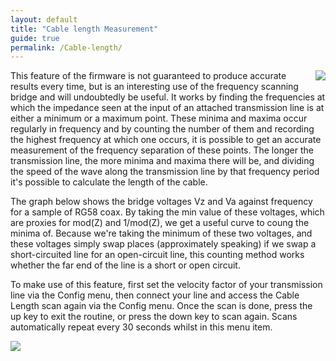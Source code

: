 ```yaml
---
layout: default
title: "Cable length Measurement"
guide: true
permalink: /Cable-length/
--- 
```


<img style='float:right;' src='https://github.com/G1OJS/G1OJS-MR300-SARK100-Firmware/assets/img/Line%20length%20screen%20crop%20640px.png'>
  
This feature of the firmware is not guaranteed to produce accurate results every time, but is an interesting use of the frequency scanning bridge and will undoubtedly be useful. It works by finding the frequencies at which the impedance seen at the input of an attached transmission line is at either a minimum or a maximum point. These minima and maxima occur regularly in frequency and by counting the number of them and recording the highest frequency at which one occurs, it is possible to get an accurate measurement of the frequency separation of these points. The longer the transmission line, the more minima and maxima there will be, and dividing the speed of the wave along the transmission line by that frequency period it's possible to calculate the length of the cable.

The graph below shows the bridge voltages Vz and Va against frequency for a sample of RG58 coax. By taking the min value of these voltages, which are proxies for mod(Z) and 1/mod(Z), we get a useful curve to coung the minima of. Because we're taking the minimum of these two voltages, and these voltages simply swap places (approximately speaking) if we swap a short-circuited line for an open-circuit line, this counting method works whether the far end of the line is a short or open circuit.

To make use of this feature, first set the velocity factor of your transmission line via the Config menu, then connect your line and access the Cable Length scan again via the Config menu. Once the scan is done, press the up key to exit the routine, or press the down key to scan again. Scans automatically repeat every 30 seconds whilst in this menu item.

![](https://github.com/G1OJS/G1OJS-MR300-SARK100-Firmware/assets/img/Cable%20length%20example%20640px.png)

